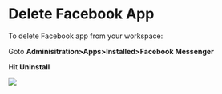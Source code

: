 # Delete Facebook App

To delete Facebook app from your workspace:

Goto **Adminisitration>Apps>Installed>Facebook Messenger**

Hit **Uninstall**

****![](../../../../../.gitbook/assets/2022-02-01\_16-38-15.png)****

